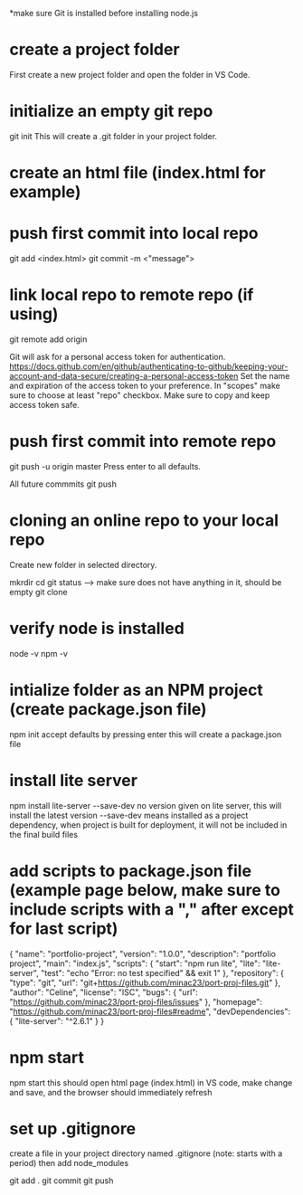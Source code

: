 *make sure Git is installed before installing node.js

# create a project folder
First create a new project folder and open the folder in VS Code.

# initialize an empty git repo
git init
This will create a .git folder in your project folder.

# create an html file (index.html for example)

# push first commit into local repo
git add <index.html>
git commit -m <"message">

# link local repo to remote repo (if using)
git remote add origin <your remote repo URL>

Git will ask for a personal access token for authentication. 
https://docs.github.com/en/github/authenticating-to-github/keeping-your-account-and-data-secure/creating-a-personal-access-token
Set the name and expiration of the access token to your preference.
In "scopes" make sure to choose at least "repo" checkbox.
Make sure to copy and keep access token safe.

# push first commit into remote repo 
git push -u origin master
Press enter to all defaults.

All future commmits
git push

# cloning an online repo to your local repo
Create new folder in selected directory.

mkrdir <folder name>
cd <folder name>
git status --> make sure does not have anything in it, should be empty
git clone <replace this with our remote repo URL>

# verify node is installed
node -v
npm -v

# intialize folder as an NPM project (create package.json file)
npm init
accept defaults by pressing enter
this will create a package.json file

# install lite server
npm install lite-server --save-dev
no version given on lite server, this will install the latest version
--save-dev means installed as a project dependency, when project is built for deployment, it will not be included in the final build files

# add scripts to package.json file (example page below, make sure to include scripts with a "," after except for last script)
{
  "name": "portfolio-project",
  "version": "1.0.0",
  "description": "portfolio project",
  "main": "index.js",
  "scripts": {
    "start": "npm run lite",
    "lite": "lite-server",
    "test": "echo \"Error: no test specified\" && exit 1"
  },
  "repository": {
    "type": "git",
    "url": "git+https://github.com/minac23/port-proj-files.git"
  },
  "author": "Celine",
  "license": "ISC",
  "bugs": {
    "url": "https://github.com/minac23/port-proj-files/issues"
  },
  "homepage": "https://github.com/minac23/port-proj-files#readme",
  "devDependencies": {
    "lite-server": "^2.6.1"
  }
}

# npm start
npm start
this should open html page (index.html) in VS code, make change and save, and the browser should immediately refresh

# set up .gitignore
create a file in your project directory named .gitignore (note: starts with a period)
then add 
node_modules

git add .
git commit
git push

